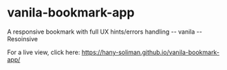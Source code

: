 # vanila-bookmark-app
A responsive bookmark with full UX hints/errors handling -- vanila --Resoinsive

For a live view, click here: https://hany-soliman.github.io/vanila-bookmark-app/

